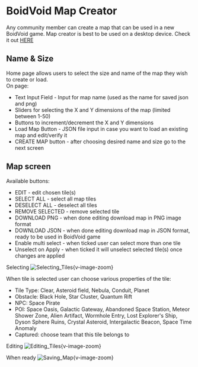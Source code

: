 # BoidVoid Map Creator
Any community member can create a map that can be used in a new BoidVoid game.
Map creator is best to be used on a desktop device.
Check it out [HERE](https://map.void.boid.com)

## Name & Size
Home page allows users to select the size and name of the map they wish to create or
load.  
On page:
- Text Input Field - Input for map name (used as the name for saved json and png)
- Sliders for selecting the X and Y dimensions of the map (limited between 1-50)
- Buttons to increment/decrement the X and Y dimensions
- Load Map Button - JSON file input in case you want to load an existing map and edit/verify it  
- CREATE MAP button - after choosing desired name and size go to the next screen
  
## Map screen
Available buttons:  
- EDIT - edit chosen tile(s)
- SELECT ALL - select all map tiles
- DESELECT ALL - deselect all tiles
- REMOVE SELECTED - remove selected tile
- DOWNLOAD PNG - when done editing download map in PNG image format
- DOWNLOAD JSON - when done editing download map in JSON format, ready to be used in BoidVoid game
- Enable multi select - when ticked user can select more than one tile
- Unselect on Apply - when ticked it will unselect selected tile(s) once changes are applied

Selecting
![Selecting_Tiles](/boidVoid-mapCreator/selecting_tiles.png){v-image-zoom}

When tile is selected user can choose various properties of the tile:  
- Tile Type: Clear, Asteroid field, Nebula, Conduit, Planet
- Obstacle: Black Hole, Star Cluster, Quantum Rift
- NPC: Space Pirate
- POI: Space Oasis, Galactic Gateway, Abandoned Space Station, Meteor Shower Zone, Alien Artifact, Wormhole Entry, Lost Explorer's Ship, Dyson Sphere Ruins, Crystal Asteroid, Intergalactic Beacon, Space Time Anomaly
- Captured: choose team that this tile belongs to  

Editing
![Editing_Tiles](/boidVoid-mapCreator/editing_tiles.png){v-image-zoom}

When ready
![Saving_Map](/boidVoid-mapCreator/saving_map.png){v-image-zoom}